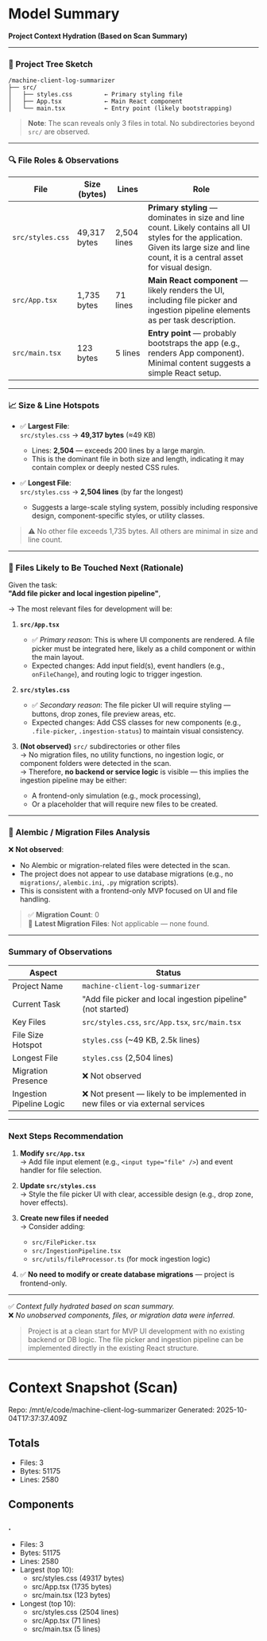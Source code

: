 # Model Summary

**Project Context Hydration (Based on Scan Summary)**

---

### 📁 Project Tree Sketch  
```
/machine-client-log-summarizer
├── src/
│   ├── styles.css         ← Primary styling file
│   ├── App.tsx            ← Main React component
│   └── main.tsx           ← Entry point (likely bootstrapping)
```

> **Note**: The scan reveals only 3 files in total. No subdirectories beyond `src/` are observed.

---

### 🔍 File Roles & Observations

| File | Size (bytes) | Lines | Role |
|------|--------------|-------|------|
| `src/styles.css` | 49,317 bytes | 2,504 lines | **Primary styling** — dominates in size and line count. Likely contains all UI styles for the application. Given its large size and line count, it is a central asset for visual design. |
| `src/App.tsx` | 1,735 bytes | 71 lines | **Main React component** — likely renders the UI, including file picker and ingestion pipeline elements as per task description. |
| `src/main.tsx` | 123 bytes | 5 lines | **Entry point** — probably bootstraps the app (e.g., renders App component). Minimal content suggests a simple React setup. |

---

### 📈 Size & Line Hotspots

- ✅ **Largest File**:  
  `src/styles.css` → **49,317 bytes** (≈49 KB)  
  - Lines: **2,504** — exceeds 200 lines by a large margin.  
  - This is the dominant file in both size and length, indicating it may contain complex or deeply nested CSS rules.

- ✅ **Longest File**:  
  `src/styles.css` → **2,504 lines** (by far the longest)  
  - Suggests a large-scale styling system, possibly including responsive design, component-specific styles, or utility classes.

> ⚠️ No other file exceeds 1,735 bytes. All others are minimal in size and line count.

---

### 🚀 Files Likely to Be Touched Next (Rationale)

Given the task:  
**"Add file picker and local ingestion pipeline"**,  

→ The most relevant files for development will be:

1. **`src/App.tsx`**  
   - ✅ *Primary reason*: This is where UI components are rendered. A file picker must be integrated here, likely as a child component or within the main layout.
   - Expected changes: Add input field(s), event handlers (e.g., `onFileChange`), and routing logic to trigger ingestion.

2. **`src/styles.css`**  
   - ✅ *Secondary reason*: The file picker UI will require styling — buttons, drop zones, file preview areas, etc.
   - Expected changes: Add CSS classes for new components (e.g., `.file-picker`, `.ingestion-status`) to maintain visual consistency.

3. **(Not observed)** `src/` subdirectories or other files  
   → No migration files, no utility functions, no ingestion logic, or component folders were detected in the scan.  
   → Therefore, **no backend or service logic** is visible — this implies the ingestion pipeline may be either:
     - A frontend-only simulation (e.g., mock processing),
     - Or a placeholder that will require new files to be created.

---

### 📂 Alembic / Migration Files Analysis

❌ **Not observed**:  
- No Alembic or migration-related files were detected in the scan.  
- The project does not appear to use database migrations (e.g., no `migrations/`, `alembic.ini`, `.py` migration scripts).  
- This is consistent with a frontend-only MVP focused on UI and file handling.

> ✅ **Migration Count**: 0  
> 📝 **Latest Migration Files**: Not applicable — none found.

---

### Summary of Observations

| Aspect | Status |
|-------|--------|
| Project Name | `machine-client-log-summarizer` |
| Current Task | "Add file picker and local ingestion pipeline" (not started) |
| Key Files | `src/styles.css`, `src/App.tsx`, `src/main.tsx` |
| File Size Hotspot | `styles.css` (~49 KB, 2.5k lines) |
| Longest File | `styles.css` (2,504 lines) |
| Migration Presence | ❌ Not observed |
| Ingestion Pipeline Logic | ❌ Not present — likely to be implemented in new files or via external services |

---

### Next Steps Recommendation

1. **Modify `src/App.tsx`**  
   → Add file input element (e.g., `<input type="file" />`) and event handler for file selection.

2. **Update `src/styles.css`**  
   → Style the file picker UI with clear, accessible design (e.g., drop zone, hover effects).

3. **Create new files if needed**  
   → Consider adding:
     - `src/FilePicker.tsx`
     - `src/IngestionPipeline.tsx`
     - `src/utils/fileProcessor.ts` (for mock ingestion logic)

4. ✅ **No need to modify or create database migrations** — project is frontend-only.

---

✅ *Context fully hydrated based on scan summary.*  
❌ *No unobserved components, files, or migration data were inferred.*  

> Project is at a clean start for MVP UI development with no existing backend or DB logic. The file picker and ingestion pipeline can be implemented directly in the existing React structure.

---

# Context Snapshot (Scan)

Repo: /mnt/e/code/machine-client-log-summarizer
Generated: 2025-10-04T17:37:37.409Z

## Totals
- Files: 3
- Bytes: 51175
- Lines: 2580

## Components
### .
- Files: 3
- Bytes: 51175
- Lines: 2580
- Largest (top 10):
  - src/styles.css (49317 bytes)
  - src/App.tsx (1735 bytes)
  - src/main.tsx (123 bytes)
- Longest (top 10):
  - src/styles.css (2504 lines)
  - src/App.tsx (71 lines)
  - src/main.tsx (5 lines)
